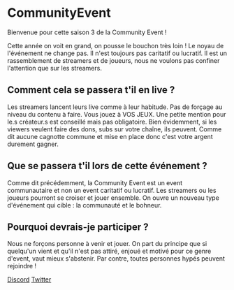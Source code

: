 ﻿# CommunityEvent

Bienvenue pour cette saison 3 de la Community Event !

Cette année on voit en grand, on pousse le bouchon très loin ! Le noyau de l'événement ne change pas. Il n'est toujours pas caritatif ou
lucratif. Il est un rassemblement de streamers et de joueurs, nous ne voulons pas confiner l'attention que sur les streamers.

## Comment cela se passera t'il en live ?

Les streamers lancent leurs live comme à leur habitude. Pas de forçage au niveau du contenu à faire. Vous jouez à VOS JEUX. Une petite
mention pour le.s créateur.s est conseillé mais pas obligatoire. Bien évidemment, si les viewers veulent faire des dons, subs sur votre
chaîne, ils peuvent. Comme dit aucune cagnotte commune et mise en place donc c'est votre argent durement gagner.

## Que se passera t'il lors de cette événement ?

Comme dit précédemment, la Community Event est un event communautaire et non un event caritatif ou lucratif. Les streamers ou les joueurs
pourront se croiser et jouer ensemble. On ouvre un nouveau type d'événement qui cible : la communauté et le bohneur.

## Pourquoi devrais-je participer ?

Nous ne forçons personne à venir et jouer. On part du principe que si quelqu'un vient et qu'il n'est pas attiré, enjoué et motivé pour ce
genre d'event, vaut mieux s'abstenir. Par contre, toutes personnes hypés peuvent rejoindre !

[Discord]()
[Twitter](https://twitter.com/CommunityE9451)
